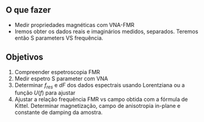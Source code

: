 ## O que fazer
- Medir propriedades magnéticas com VNA-FMR
- Iremos obter os dados reais e imaginários medidos, separados. Teremos então S parameters VS frequência.

## Objetivos
1.  Compreender espetroscopia FMR
2. Medir espetro S parameter com VNA
3. Determinar $f_{res}$ e $dF$ dos dados espectrais usando Lorentziana ou a função $U(f)$ para ajustar
4. Ajustar a relação frequência FMR vs campo obtida com a fórmula de Kittel. Determinar magnetização, campo de anisotropia in-plane e constante de damping da amostra.
